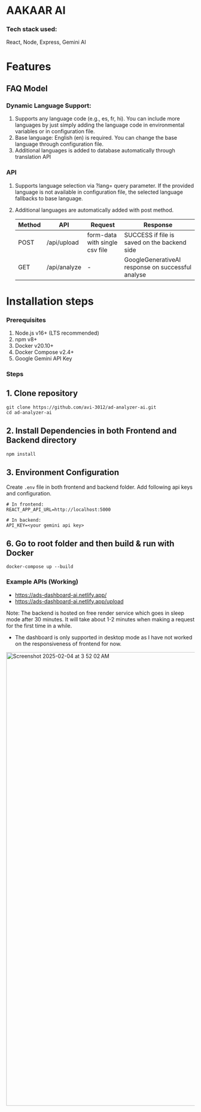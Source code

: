# AAKAAR AI


### Tech stack used:
React, Node, Express, Gemini AI

# Features

## FAQ Model
### Dynamic Language Support:
1. Supports any language code (e.g., es, fr, hi). You can include more languages by just simply adding the language code in environmental variables or in configuration file.
2. Base language: English (en) is required. You can change the base language through configuration file.
3. Additional languages is added to database automatically through translation API

### API
1. Supports language selection via ?lang= query parameter. If the provided language is not available in configuration file, the selected language fallbacks to base language.
2. Additional languages are automatically added with post method.
   
    Method | API | Request | Response 
   --- | --- | --- | --- |
   POST | /api/upload | form-data with single csv file | SUCCESS if file is saved on the backend side
   GET | /api/analyze | - | GoogleGenerativeAI response on successful analyse

# Installation steps

  ### Prerequisites
  1. Node.js v16+ (LTS recommended)
  2. npm v8+
  3. Docker v20.10+
  4. Docker Compose v2.4+
  5. Google Gemini API Key

  ### Steps
  ## 1. Clone repository
  ```
  git clone https://github.com/avi-3012/ad-analyzer-ai.git
  cd ad-analyzer-ai
  ```
  ## 2. Install Dependencies in both Frontend and Backend directory
  ```
  npm install
  ```
  ## 3. Environment Configuration

  Create ```.env``` file in both frontend and backend folder. Add following api keys and configuration.
  ```
  # In frontend:
  REACT_APP_API_URL=http://localhost:5000

  # In backend:
  API_KEY=<your gemini api key>
  ```

  ## 6. Go to root folder and then build & run with Docker
  ```
  docker-compose up --build
  ```

### Example APIs (Working)

* https://ads-dashboard-ai.netlify.app/
* https://ads-dashboard-ai.netlify.app/upload

Note: The backend is hosted on free render service which goes in sleep mode after 30 minutes. It will take about 1-2 minutes when making a request for the first time in a while.

* The dashboard is only supported in desktop mode as I have not worked on the responsiveness of frontend for now.


<img width="1210" alt="Screenshot 2025-02-04 at 3 52 02 AM" src="https://github.com/user-attachments/assets/122cd50a-6059-4afe-a81f-845645bbdead" />
